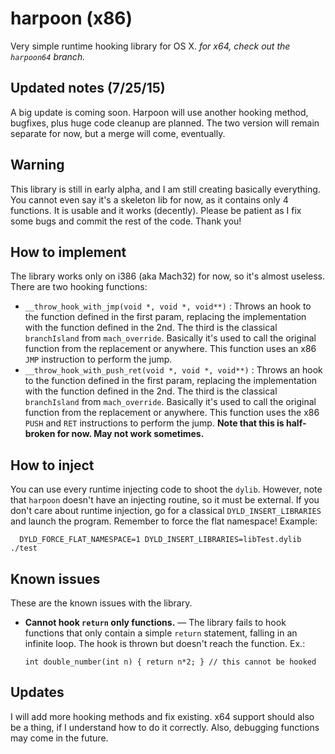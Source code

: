 # harpoon (x86)
Very simple runtime hooking library for OS X. *for x64, check out the `harpoon64` branch.*

## Updated notes (7/25/15)
A big update is coming soon. Harpoon will use another hooking method, bugfixes, plus huge code cleanup are planned. The two version will remain separate for now, but a merge will come, eventually.

## Warning
This library is still in early alpha, and I am still creating basically everything. You cannot even say it's a skeleton lib for now, as it contains only 4 functions. It is usable and it works (decently). Please be patient as I fix some bugs and commit the rest of the code. Thank you!

## How to implement
The library works only on i386 (aka Mach32) for now, so it's almost useless. There are two hooking functions:
* `__throw_hook_with_jmp(void *, void *, void**)` : Throws an hook to the function defined in the first param, replacing the implementation with the function defined in the 2nd. The third is the classical `branchIsland` from `mach_override`. Basically it's used to call the original function from the replacement or anywhere. This function uses an x86 `JMP` instruction to perform the jump.
* `__throw_hook_with_push_ret(void *, void *, void**)` : Throws an hook to the function defined in the first param, replacing the implementation with the function defined in the 2nd. The third is the classical `branchIsland` from `mach_override`. Basically it's used to call the original function from the replacement or anywhere. This function uses the x86 `PUSH` and `RET` instructions to perform the jump. **Note that this is half-broken for now. May not work sometimes.**

## How to inject
You can use every runtime injecting code to shoot the `dylib`. However, note that `harpoon` doesn't have an injecting routine, so it must be external. If you don't care about runtime injection, go for a classical `DYLD_INSERT_LIBRARIES` and launch the program. Remember to force the flat namespace! Example:
  
      DYLD_FORCE_FLAT_NAMESPACE=1 DYLD_INSERT_LIBRARIES=libTest.dylib ./test

## Known issues
These are the known issues with the library.

* **Cannot hook `return` only functions.** –– The library fails to hook functions that only contain a simple `return` statement, falling in an infinite loop. The hook is thrown but doesn't reach the function. Ex.:

  `int double_number(int n) { return n*2; } // this cannot be hooked`

## Updates
I will add more hooking methods and fix existing. x64 support should also be a thing, if I understand how to do it correctly. Also, debugging functions may come in the future.
